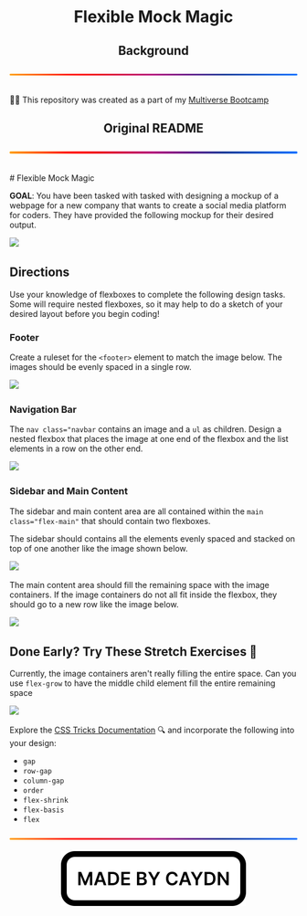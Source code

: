 <h1 align="center">Flexible Mock Magic</h1>
<div align="center">
  <h2>Background</h2>
  <img src="./img/gradient.svg" alt="A gradient separator used to distinguish sections of the page" draggable="false"
    style="max-width: 100%;" title="Gradient Separator">
</div>
<br>
<p>
  👨‍💻 This repository was created as a part of my <a href="https://www.multiverse.io/en-GB/programmes/software-engineering" draggable="false">Multiverse Bootcamp</a>
</p>
<div align="center">
  <h2>Original README</h2>
  <img src="./img/gradient.svg" alt="A gradient separator used to distinguish sections of the page" draggable="false"
    style="max-width: 100%;" title="Gradient Separator">
</div>
<br>
<p>
# Flexible Mock Magic

**GOAL**: You have been tasked with tasked with designing a mockup of a webpage for a new company that wants to create a social media platform for coders. They have provided the following mockup for their desired output.

![](./Exemplar/FinalPage.png)

## Directions

Use your knowledge of flexboxes to complete the following design tasks. Some will require nested flexboxes, so it may help to do a sketch of your desired layout before you begin coding! 

### Footer

Create a ruleset for the `<footer>` element to match the image below. The images should be evenly spaced in a single row.

![](./Exemplar/Footer.png)

### Navigation Bar

The `nav class="navbar` contains an image and a `ul` as children. Design a nested flexbox that places the image at one end of the flexbox and the list elements in a row on the other end.

![](./Exemplar/Navigation.png)

### Sidebar and Main Content

The sidebar and main content area are all contained within the `main class="flex-main"` that should contain two flexboxes.

The sidebar should contains all the elements evenly spaced and stacked on top of one another like the image shown below.

![](./Exemplar/Sidebar.png)

The main content area should fill the remaining space with the image containers. If the image containers do not all fit inside the flexbox, they should go to a new row like the image below. 

![](./Exemplar/Main.png)

## Done Early? Try These Stretch Exercises 🚀

Currently, the image containers aren't really filling the entire space. Can you use `flex-grow` to have the middle child element fill the entire remaining space

![](./Exemplar/Stretch.png)

Explore the [CSS Tricks Documentation](https://css-tricks.com/snippets/css/a-guide-to-flexbox/) 🔍 and incorporate the following into your design:
- `gap`
- `row-gap`
- `column-gap`
- `order`
- `flex-shrink`
- `flex-basis`
- `flex`
</p>
<div align="center">
  <img src="./img/gradient.svg" alt="A gradient separator used to distinguish sections of the page" draggable="false"
    style="max-width: 100%;" title="Gradient Separator">
</div>
<br>
<div align="center">
  <img src="./img/madebycaydn.svg" alt="A badge showing that this was 'Made by Caydn'" draggable="false"
    title="Made by Caydn">
</div>